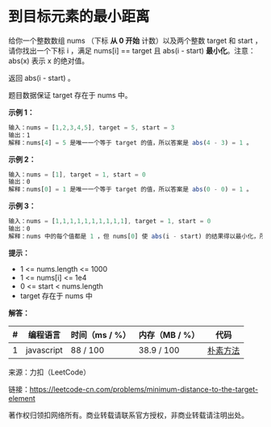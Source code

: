 # 到目标元素的最小距离

给你一个整数数组 nums （下标 **从 0 开始** 计数）以及两个整数 target 和 start ，请你找出一个下标 i ，满足 nums[i] == target 且 abs(i - start) **最小化**。注意：abs(x) 表示 x 的绝对值。

返回 abs(i - start) 。

题目数据保证 target 存在于 nums 中。

**示例 1：**

``` javascript
输入：nums = [1,2,3,4,5], target = 5, start = 3
输出：1
解释：nums[4] = 5 是唯一一个等于 target 的值，所以答案是 abs(4 - 3) = 1 。
```

**示例 2：**

``` javascript
输入：nums = [1], target = 1, start = 0
输出：0
解释：nums[0] = 1 是唯一一个等于 target 的值，所以答案是 abs(0 - 0) = 1 。
```

**示例 3：**

``` javascript
输入：nums = [1,1,1,1,1,1,1,1,1,1], target = 1, start = 0
输出：0
解释：nums 中的每个值都是 1 ，但 nums[0] 使 abs(i - start) 的结果得以最小化，所以答案是 abs(0 - 0) = 0 。
```

**提示：**

- 1 <= nums.length <= 1000
- 1 <= nums[i] <= 1e4
- 0 <= start < nums.length
- target 存在于 nums 中

**解答：**

**#**|**编程语言**|**时间（ms / %）**|**内存（MB / %）**|**代码**
--|--|--|--|--
1|javascript|88 / 100|38.9 / 100|[朴素方法](./javascript/ac_v1.js)

来源：力扣（LeetCode）

链接：https://leetcode-cn.com/problems/minimum-distance-to-the-target-element

著作权归领扣网络所有。商业转载请联系官方授权，非商业转载请注明出处。
